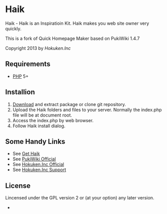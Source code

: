 Haik
==========
Haik - Haik is an Inspiratioin Kit.
Haik makes you web site owner very quickly.

This is a fork of Quick Homepage Maker based on PukiWiki 1.4.7

Copyright 2013 by *Hokuken.Inc*


Requirements
-------------

* [PHP](php.net) 5+


Installion
-----------

1. [Download](http://toiee.jp/haik/) and extract package or clone git repository.
2. Upload the Haik folders and files to your server. Normally the index.php file will be at document root.
3. Access the index.php by web browser.
4. Follow Haik install dialog.



Some Handy Links
----------------

- See [Get Haik](http://toiee.jp/haik/)
- See [PukiWiki Official](http://pukiwiki.sourceforge.jp/)
- See [Hokuken.Inc Official](http://www.hokuken.com/)
- See [Hokuken.Inc Support](https://ensmall.net/club/)


License
-------

Lincensed under the GPL version 2 or (at your option) any later version.

-